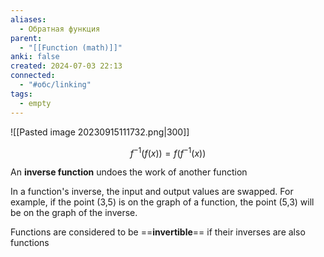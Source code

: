 ```yaml
---
aliases:
  - Обратная функция
parent:
  - "[[Function (math)]]"
anki: false
created: 2024-07-03 22:13
connected:
  - "#обс/linking"
tags:
  - empty
---
```



![[Pasted image 20230915111732.png|300]]

$$
f^{-1}(f(x)) = f(f^{-1}(x))
$$

An **inverse function** undoes the work of another function

In a function's inverse, the input and output values are swapped. For example, if the point (3,5) is on the graph of a function, the point (5,3) will be on the graph of the inverse.

Functions are considered to be ==**invertible**== if their inverses are also functions



